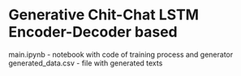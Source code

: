 # Generative Chit-Chat LSTM Encoder-Decoder based

main.ipynb - notebook with code of training process and generator
generated_data.csv - file with generated texts
